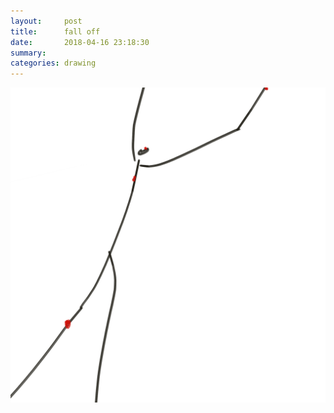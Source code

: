 ```yaml
---
layout:     post
title:      fall off
date:       2018-04-16 23:18:30
summary:    
categories: drawing
---
```

![fall off](/images/diary/fall-off.png "Ahhhhhhh")
